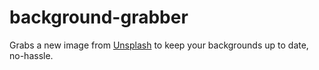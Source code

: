 # background-grabber
Grabs a new image from [Unsplash](https://unsplash.com/) to keep your backgrounds up to date, no-hassle.
